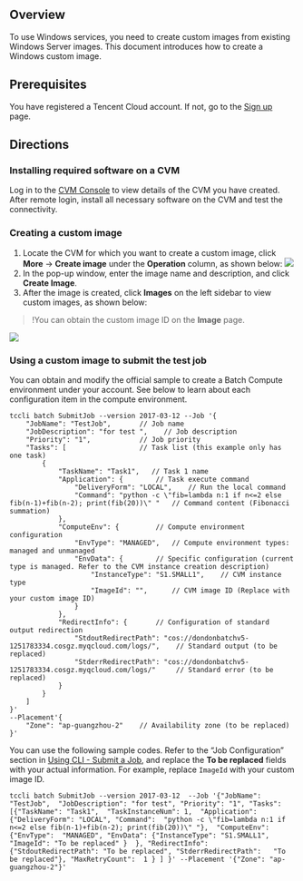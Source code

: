 ## Overview
To use Windows services, you need to create custom images from existing Windows Server images. This document introduces how to create a Windows custom image.

## Prerequisites
You have registered a Tencent Cloud account. If not, go to the [Sign up](https://intl.cloud.tencent.com/register) page.

## Directions


### Installing required software on a CVM
Log in to the [CVM Console](https://console.cloud.tencent.com/cvm/index) to view details of the CVM you have created. After remote login, install all necessary software on the CVM and test the connectivity.



### Creating a custom image
1. Locate the CVM for which you want to create a custom image, click **More** -> **Create image** under the **Operation** column, as shown below:
![](https://main.qcloudimg.com/raw/975b28eff24b9196137d220c4e830adb.png)
2. In the pop-up window, enter the image name and description, and click **Create Image**.
3. After the image is created, click **Images** on the left sidebar to view custom images, as shown below:
>!You can obtain the custom image ID on the **Image** page.
>
![](https://main.qcloudimg.com/raw/2633a0a09a9d792d16baf99fba0be98b.png)



### Using a custom image to submit the test job
You can obtain and modify the official sample to create a Batch Compute environment under your account. See below to learn about each configuration item in the compute environment.
```
tccli batch SubmitJob --version 2017-03-12 --Job '{
    "JobName": "TestJob",       // Job name
    "JobDescription": "for test ",    // Job description
    "Priority": "1",            // Job priority
    "Tasks": [                  // Task list (this example only has one task)
        {
            "TaskName": "Task1",   // Task 1 name
            "Application": {        // Task execute command
                "DeliveryForm": "LOCAL",    // Run the local command
                "Command": "python -c \"fib=lambda n:1 if n<=2 else fib(n-1)+fib(n-2); print(fib(20))\" "   // Command content (Fibonacci summation)
            },
            "ComputeEnv": {         // Compute environment configuration
                "EnvType": "MANAGED",   // Compute environment types: managed and unmanaged
                "EnvData": {        // Specific configuration (current type is managed. Refer to the CVM instance creation description)
                    "InstanceType": "S1.SMALL1",    // CVM instance type
                    "ImageId": "",      // CVM image ID (Replace with your custom image ID)
                }
            },
            "RedirectInfo": {       // Configuration of standard output redirection           
                "StdoutRedirectPath": "cos://dondonbatchv5-1251783334.cosgz.myqcloud.com/logs/",    // Standard output (to be replaced)
                "StderrRedirectPath": "cos://dondonbatchv5-1251783334.cosgz.myqcloud.com/logs/"     // Standard error (to be replaced)
            }
        }
    ]
}'
--Placement'{
    "Zone": "ap-guangzhou-2"    // Availability zone (to be replaced)
}'
```
You can use the following sample codes. Refer to the “Job Configuration” section in [Using CLI - Submit a Job](https://intl.cloud.tencent.com/document/product/599/10523), and replace the **To be replaced** fields with your actual information. For example, replace `ImageId` with your custom image ID.
```
tccli batch SubmitJob --version 2017-03-12  --Job '{"JobName": "TestJob",  "JobDescription": "for test", "Priority": "1", "Tasks": [{"TaskName": "Task1",  "TaskInstanceNum": 1,  "Application": {"DeliveryForm": "LOCAL", "Command":  "python -c \"fib=lambda n:1 if n<=2 else fib(n-1)+fib(n-2); print(fib(20))\" "},  "ComputeEnv": {"EnvType":  "MANAGED", "EnvData": {"InstanceType": "S1.SMALL1",  "ImageId": "To be replaced" }  }, "RedirectInfo": {"StdoutRedirectPath": "To be replaced", "StderrRedirectPath":   "To be replaced"}, "MaxRetryCount":  1 } ] }' --Placement '{"Zone": "ap-guangzhou-2"}'
```






